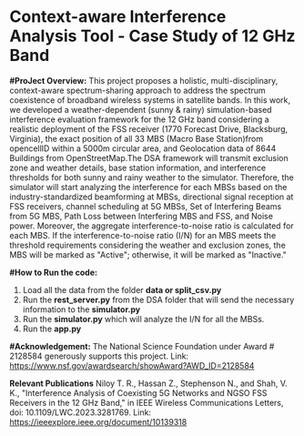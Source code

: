 # Context-aware Interference Analysis Tool - Case Study of 12 GHz Band
**#ProJect Overview:**
  This project proposes a holistic, multi-disciplinary, context-aware spectrum-sharing approach to address the spectrum coexistence of broadband wireless systems in satellite bands. In this work, we developed a weather-dependent (sunny & rainy) simulation-based interference evaluation framework for the 12 GHz band considering a realistic deployment of the FSS receiver (1770 Forecast Drive, Blacksburg, Virginia), the exact position of all 33 MBS (Macro Base Station)from opencellID within a 5000m circular area, and Geolocation data of 8644 Buildings from OpenStreetMap.The DSA framework will transmit exclusion zone and weather details, base station information, and interference thresholds for both sunny and rainy weather to the simulator. Therefore, the simulator will start analyzing the interference for each MBSs based on the industry-standardized beamforming at MBSs, directional signal reception at FSS receivers, channel scheduling at 5G MBSs, Set of Interfering Beams from 5G MBS, Path Loss between Interfering MBS and FSS, and Noise power. Moreover, the aggregate interference-to-noise ratio is calculated for each MBS. If the interference-to-noise ratio (I/N) for an MBS  meets the threshold requirements considering the weather and exclusion zones, the MBS will be marked as "Active"; otherwise, it will be marked as "Inactive."  

**#How to Run the code:**
  1. Load all the data from the folder **data or split_csv.py**
  2. Run the **rest_server.py** from the DSA folder that will send the necessary information to the **simulator.py**
  3. Run the **simulator.py** which will analyze the I/N for all the MBSs.
  4. Run the **app.py**



**#Acknowledgement:**
  The National Science Foundation under Award # 2128584 generously supports this project. Link: https://www.nsf.gov/awardsearch/showAward?AWD_ID=2128584 

**Relevant Publications**
  Niloy T. R., Hassan Z., Stephenson N., and Shah, V. K., "Interference Analysis of Coexisting 5G Networks and NGSO FSS Receivers in the 12 GHz Band," in IEEE Wireless Communications Letters, doi: 10.1109/LWC.2023.3281769. Link: https://ieeexplore.ieee.org/document/10139318 
